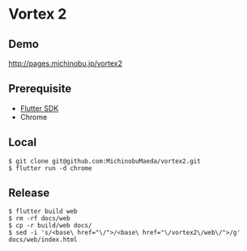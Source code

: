 # Vortex 2

## Demo

http://pages.michinobu.jp/vortex2

## Prerequisite

- [Flutter SDK](https://flutter.dev/docs/get-started/install)
- Chrome

## Local

```
$ git clone git@github.com:MichinobuMaeda/vortex2.git
$ flutter run -d chrome
```

## Release

```
$ flutter build web
$ rm -rf docs/web
$ cp -r build/web docs/
$ sed -i 's/<base\ href="\/">/<base\ href="\/vortex2\/web\/">/g' docs/web/index.html
```
